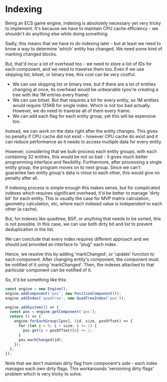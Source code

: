 # Indexing
Being an ECS game engine, indexing is absolutely necessary yet very tricky to
implement. It's because we have to maintain CPU cache efficiency - we shouldn't
do anything else while doing something.

Sadly, this means that we have to do indexing later - but at least
we need to know a way to determine 'which' entity has changed. We need some
kind of marking changed blocks.

But, that'd incur a lot of overhead too - we need to store a list of IDs for
each component, and we need to traverse them too. Even if we use skipping list,
bitset, or binary tree, this cost can be very costful.

- We can use skipping list or binary tree, but if there are a lot of entities
  changing at once, its overhead would be unbearable (you're creating a tree
  with like 1M entries every frame)
- We can use bitset. But that requires a bit for every entity, so 1M entities
  would require 125KB for single index. Which is not too bad actually.
  However, we do need to traverse all of them every frame.
- We can add each flag for each entity group, yet this will be expensive too.

Instead, we can work on the data right after the entity changes. This gives
no penalty if CPU cache did not exist - however CPU cache do exist and it can
reduce performance as it needs to access multiple data for every entity.

However, considering that we bulk-process each entity groups, with each
containing 32 entities, this would be not so bad - it gives much better
programming interface and flexibility. Furthermore, after processing a single
entity group, the program moves on to next group. Since we can't guarantee
two entity group's data is close to each other, this would give no penalty
after all.

If indexing process is simple enough this makes sense, but for complicated
indexes which requires significant overhead, it'd be better to manage
'dirty bit' for each entity. This is usually the case for MVP matrix
calculation, geometry calculation, etc, where each indexed value is independent
to each other (a cache).

But, for indexes like quadtree, BSP, or anything that needs to be sorted, this
is not possible. In this case, we can use both dirty bit and list to prevent
deduplication in the list.

We can conclude that every index requires different approach and we should just
provided an interface to "plug" each index.

Hence, we resolve this by adding 'markChanged', or 'update' function to
each component. After changing entity's component, the component must be
notified of it using 'markChanged'. Then, the indexes attached to that
particular component can be notified of it.

So, it'd be something like this:

```js
const engine = new Engine();
engine.addComponent('pos', new PositionComponent());
engine.addIndex('quadtree', new QuadTreeIndex('pos'));

engine.addSystem(() => {
  const pos = engine.getComponent('pos');
  return () => {
    engine.forEachGroup([pos], (id, size, posOffset) => {
      for (let i = 0; i < size; i += 1) {
        pos.get(i + posOffset)[0] += 1;
      }
      pos.markChanged(id);
    });
  };
});
```

Note that we don't maintain dirty flag from component's side - each index
manages each own dirty flags. This workarounds 'versioning dirty flags' problem
which is very tricky to solve.

